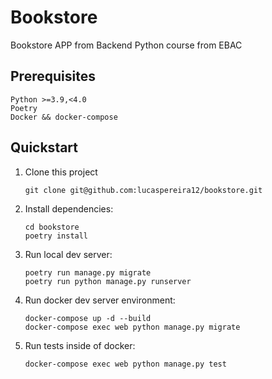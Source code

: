 # Bookstore

Bookstore APP from Backend Python course from EBAC

## Prerequisites

```
Python >=3.9,<4.0
Poetry
Docker && docker-compose

```

## Quickstart

1. Clone this project

   ```shell
   git clone git@github.com:lucaspereira12/bookstore.git
   ```

2. Install dependencies:

   ```shell
   cd bookstore
   poetry install
   ```

3. Run local dev server:

   ```shell
   poetry run manage.py migrate
   poetry run python manage.py runserver
   ```
   
4. Run docker dev server environment:

   ```shell
   docker-compose up -d --build 
   docker-compose exec web python manage.py migrate
   ```

5. Run tests inside of docker:

   ```shell
   docker-compose exec web python manage.py test
   ```